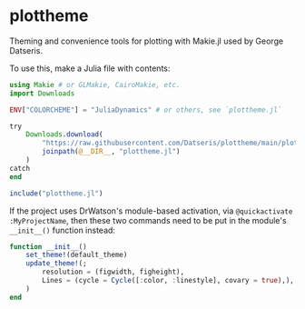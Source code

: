 # plottheme

Theming and convenience tools for plotting with Makie.jl used by George Datseris.

To use this, make a Julia file with contents:
```julia
using Makie # or GLMakie, CairoMakie, etc.
import Downloads

ENV["COLORCHEME"] = "JuliaDynamics" # or others, see `plottheme.jl`

try
    Downloads.download(
        "https://raw.githubusercontent.com/Datseris/plottheme/main/plottheme.jl",
        joinpath(@__DIR__, "plottheme.jl")
    )
catch
end

include("plottheme.jl")
```

If the project uses DrWatson's module-based activation, via `@quickactivate :MyProjectName`, then these two commands need to be put in the module's `__init__()` function instead:

```julia
function __init__()
    set_theme!(default_theme)
    update_theme!(;
        resolution = (figwidth, figheight),
        Lines = (cycle = Cycle([:color, :linestyle], covary = true),),
    )
end
```
